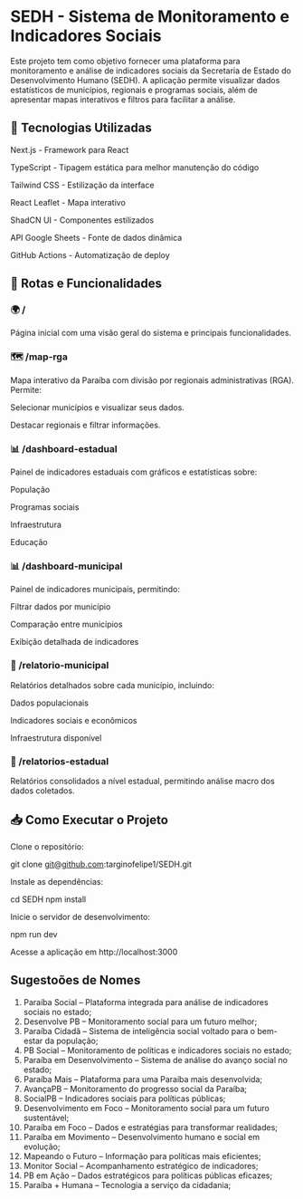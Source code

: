# SEDH - Sistema de Monitoramento e Indicadores Sociais

Este projeto tem como objetivo fornecer uma plataforma para monitoramento e análise de indicadores sociais da Secretaria de Estado do Desenvolvimento Humano (SEDH). A aplicação permite visualizar dados estatísticos de municípios, regionais e programas sociais, além de apresentar mapas interativos e filtros para facilitar a análise.


## 📌 Tecnologias Utilizadas

Next.js - Framework para React

TypeScript - Tipagem estática para melhor manutenção do código

Tailwind CSS - Estilização da interface

React Leaflet - Mapa interativo

ShadCN UI - Componentes estilizados

API Google Sheets - Fonte de dados dinâmica

GitHub Actions - Automatização de deploy

## 🔗 Rotas e Funcionalidades

### 🌍 /

Página inicial com uma visão geral do sistema e principais funcionalidades.

### 🗺️ /map-rga

Mapa interativo da Paraíba com divisão por regionais administrativas (RGA). Permite:

Selecionar municípios e visualizar seus dados.

Destacar regionais e filtrar informações.

### 📊 /dashboard-estadual

Painel de indicadores estaduais com gráficos e estatísticas sobre:

População

Programas sociais

Infraestrutura

Educação

### 📊 /dashboard-municipal

Painel de indicadores municipais, permitindo:

Filtrar dados por município

Comparação entre municípios

Exibição detalhada de indicadores

### 📑 /relatorio-municipal

Relatórios detalhados sobre cada município, incluindo:

Dados populacionais

Indicadores sociais e econômicos

Infraestrutura disponível

### 📑 /relatorios-estadual

Relatórios consolidados a nível estadual, permitindo análise macro dos dados coletados.

## 📥 Como Executar o Projeto

Clone o repositório:

git clone git@github.com:targinofelipe1/SEDH.git

Instale as dependências:

cd SEDH
npm install

Inicie o servidor de desenvolvimento:

npm run dev

Acesse a aplicação em http://localhost:3000

## Sugestoões de Nomes

1. Paraíba Social – Plataforma integrada para análise de indicadores sociais no estado;
2. Desenvolve PB – Monitoramento social para um futuro melhor;
3. Paraíba Cidadã – Sistema de inteligência social voltado para o bem-estar da população;
4. PB Social – Monitoramento de políticas e indicadores sociais no estado;
5. Paraíba em Desenvolvimento – Sistema de análise do avanço social no estado;
6. Paraíba Mais – Plataforma para uma Paraíba mais desenvolvida;
7. AvançaPB – Monitoramento do progresso social da Paraíba;
8. SocialPB – Indicadores sociais para políticas públicas;
9. Desenvolvimento em Foco – Monitoramento social para um futuro sustentável;
10. Paraíba em Foco – Dados e estratégias para transformar realidades;
11. Paraíba em Movimento – Desenvolvimento humano e social em evolução;
12. Mapeando o Futuro – Informação para políticas mais eficientes;
13. Monitor Social – Acompanhamento estratégico de indicadores;
14. PB em Ação – Dados estratégicos para políticas públicas eficazes;
15. Paraíba + Humana – Tecnologia a serviço da cidadania;

